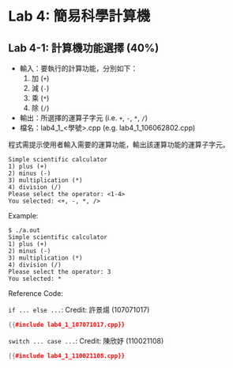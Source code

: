 # Lab 4: 簡易科學計算機

## Lab 4-1: 計算機功能選擇 (40%)

* 輸入：要執行的計算功能，分別如下：
  1. 加 (`+`)
  2. 減 (`-`)
  3. 乘 (`*`)
  4. 除 (`/`)
* 輸出：所選擇的運算子字元 (i.e. `+`, `-`, `*`, `/`)
* 檔名：lab4_1_<學號>.cpp (e.g. lab4_1_106062802.cpp)

程式需提示使用者輸入需要的運算功能，輸出該運算功能的運算子字元。

```text
Simple scientific calculator
1) plus (+)
2) minus (-)
3) multiplication (*)
4) division (/)
Please select the operator: <1-4>
You selected: <+, -, *, />
```

Example:

```console
$ ./a.out
Simple scientific calculator
1) plus (+)
2) minus (-)
3) multiplication (*)
4) division (/)
Please select the operator: 3
You selected: *
```

Reference Code:

`if ... else ...`: Credit: 許景煬 (107071017)

``` c++
{{#include lab4_1_107071017.cpp}}
```

`switch ... case ...`: Credit: 陳欣妤 (110021108)

``` c++
{{#include lab4_1_110021108.cpp}}
```